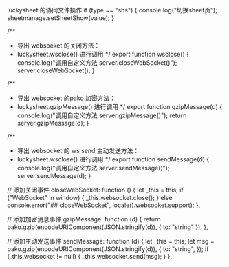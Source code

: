 luckysheet 的协同文件操作 
if (type == "shs") {
    console.log("切换sheet页");
    sheetmanage.setSheetShow(value);
} 



/**
 * 导出 websocket 的关闭方法：
 * luckysheet.wsclose() 进行调用
 */
export function wsclose() {
  console.log("调用自定义方法 server.closeWebSocket()");
  server.closeWebSocket();
}

/**
 * 导出 websocket 的pako 加密方法：
 * luckysheet.gzipMessage() 进行调用
 */
export function gzipMessage(d) {
  console.log("调用自定义方法 server.gzipMessage()");
  return server.gzipMessage(d);
}

/**
 * 导出 websocket 的 ws send 主动发送方法：
 * luckysheet.wsclose() 进行调用
 */
export function sendMessage(d) {
  console.log("调用自定义方法 server.sendMessage()");
  server.sendMessage(d);
}


  // 添加关闭事件
  closeWebSocket: function () {
    let _this = this;
    if ("WebSocket" in window) {
      _this.websocket.close();
    } else console.error("## closeWebSocket", locale().websocket.support);
  },

  // 添加加密消息事件
  gzipMessage: function (d) {
    return pako.gzip(encodeURIComponent(JSON.stringify(d)), { to: "string" });
  },

  // 添加主动发送事件
  sendMessage: function (d) {
    let _this = this;
    let msg = pako.gzip(encodeURIComponent(JSON.stringify(d)), {
      to: "string",
    });
    if (_this.websocket != null) {
      _this.websocket.send(msg);
    }
  },